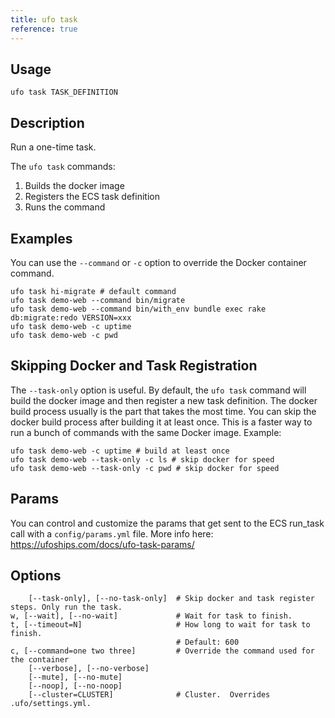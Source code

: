 ```yaml
---
title: ufo task
reference: true
---
```


## Usage

    ufo task TASK_DEFINITION

## Description

Run a one-time task.

The `ufo task` commands:

1. Builds the docker image
2. Registers the ECS task definition
3. Runs the command

## Examples

You can use the `--command` or `-c` option to override the Docker container command.

    ufo task hi-migrate # default command
    ufo task demo-web --command bin/migrate
    ufo task demo-web --command bin/with_env bundle exec rake db:migrate:redo VERSION=xxx
    ufo task demo-web -c uptime
    ufo task demo-web -c pwd

## Skipping Docker and Task Registration

The `--task-only` option is useful. By default, the `ufo task` command will build the docker image and then register a new task definition.  The docker build process usually is the part that takes the most time. You can skip the docker build process after building it at least once.  This is a faster way to run a bunch of commands with the same Docker image. Example:

    ufo task demo-web -c uptime # build at least once
    ufo task demo-web --task-only -c ls # skip docker for speed
    ufo task demo-web --task-only -c pwd # skip docker for speed

## Params

You can control and customize the params that get sent to the ECS run_task call with a `config/params.yml` file. More info here: https://ufoships.com/docs/ufo-task-params/


## Options

```
    [--task-only], [--no-task-only]  # Skip docker and task register steps. Only run the task.
w, [--wait], [--no-wait]             # Wait for task to finish.
t, [--timeout=N]                     # How long to wait for task to finish.
                                     # Default: 600
c, [--command=one two three]         # Override the command used for the container
    [--verbose], [--no-verbose]      
    [--mute], [--no-mute]            
    [--noop], [--no-noop]            
    [--cluster=CLUSTER]              # Cluster.  Overrides .ufo/settings.yml.
```

